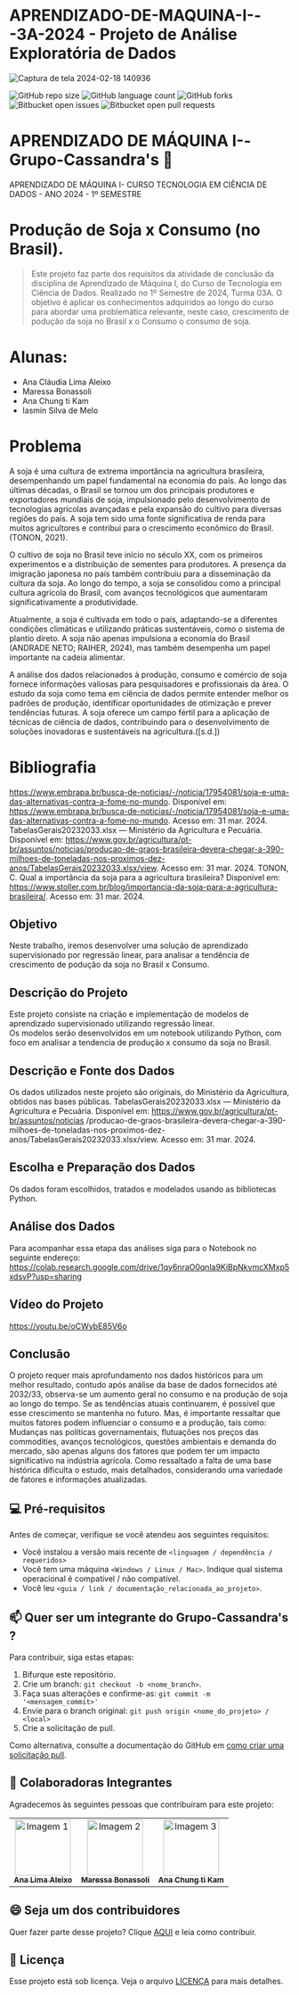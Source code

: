 # APRENDIZADO-DE-MAQUINA-I---3A-2024 - Projeto de Análise Exploratória de Dados
![Captura de tela 2024-02-18 140936](https://github.com/AnaAleixo/PROJETO-APLICADO-II--Grupo-Cassandra-s/assets/116022964/2f3738a4-3e0e-4d69-8c5e-169993fcdd35)

![GitHub repo size](https://img.shields.io/github/repo-size/iuricode/README-template?style=for-the-badge)
![GitHub language count](https://img.shields.io/github/languages/count/iuricode/README-template?style=for-the-badge)
![GitHub forks](https://img.shields.io/github/forks/iuricode/README-template?style=for-the-badge)
![Bitbucket open issues](https://img.shields.io/bitbucket/issues/iuricode/README-template?style=for-the-badge)
![Bitbucket open pull requests](https://img.shields.io/bitbucket/pr-raw/iuricode/README-template?style=for-the-badge)

# APRENDIZADO DE MÁQUINA I--Grupo-Cassandra's 🚀 
 APRENDIZADO DE MÁQUINA I- CURSO TECNOLOGIA EM CIÊNCIA DE DADOS - ANO 2024 - 1º SEMESTRE 

# Produção de Soja x Consumo (no Brasil).
> Este projeto faz parte dos requisitos da atividade de conclusão da disciplina de Aprendizado de Máquina I, do Curso de Tecnologia em Ciência de Dados. Realizado no 1º Semestre de 2024, Turma 03A.
> O objetivo é aplicar os conhecimentos adquiridos ao longo do curso para abordar uma problemática relevante, neste caso, crescimento de podução da soja no Brasil x o Consumo o consumo de soja.
> 
# Alunas:
- Ana Cláudia Lima Aleixo
- Maressa Bonassoli
- Ana Chung ti Kam
- Iasmin Silva de Melo

# Problema
A soja é uma cultura de extrema importância na agricultura brasileira, desempenhando um papel fundamental na economia do país. Ao longo das últimas décadas, o Brasil se tornou um dos principais produtores e exportadores mundiais de soja, impulsionado pelo desenvolvimento de tecnologias agrícolas avançadas e pela expansão do cultivo para diversas regiões do país. A soja tem sido uma fonte significativa de renda para muitos agricultores e contribui para o crescimento econômico do Brasil.(TONON, 2021).

O cultivo de soja no Brasil teve início no século XX, com os primeiros experimentos e a distribuição de sementes para produtores. A presença da imigração japonesa no país também contribuiu para a disseminação da cultura da soja. Ao longo do tempo, a soja se consolidou como a principal cultura agrícola do Brasil, com avanços tecnológicos que aumentaram significativamente a produtividade.

Atualmente, a soja é cultivada em todo o país, adaptando-se a diferentes condições climáticas e utilizando práticas sustentáveis, como o sistema de plantio direto. A soja não apenas impulsiona a economia do Brasil (ANDRADE NETO; RAIHER, 2024), mas também desempenha um papel importante na cadeia alimentar.

A análise dos dados relacionados à produção, consumo e comércio de soja fornece informações valiosas para pesquisadores e profissionais da área. O estudo da soja como tema em ciência de dados permite entender melhor os padrões de produção, identificar oportunidades de otimização e prever tendências futuras. A soja oferece um campo fértil para a aplicação de técnicas de ciência de dados, contribuindo para o desenvolvimento de soluções inovadoras e sustentáveis na agricultura.([s.d.])

# Bibliografia

https://www.embrapa.br/busca-de-noticias/-/noticia/17954081/soja-e-uma-das-alternativas-contra-a-fome-no-mundo. Disponível em: https://www.embrapa.br/busca-de-noticias/-/noticia/17954081/soja-e-uma-das-alternativas-contra-a-fome-no-mundo. Acesso em: 31 mar. 2024. 
TabelasGerais20232033.xlsx — Ministério da Agricultura e Pecuária. Disponível em: https://www.gov.br/agricultura/pt-br/assuntos/noticias/producao-de-graos-brasileira-devera-chegar-a-390-milhoes-de-toneladas-nos-proximos-dez-anos/TabelasGerais20232033.xlsx/view. Acesso em: 31 mar. 2024. 
TONON, C. Qual a importância da soja para a agricultura brasileira? Disponível em: https://www.stoller.com.br/blog/importancia-da-soja-para-a-agricultura-brasileira/. Acesso em: 31 mar. 2024.

## Objetivo
Neste trabalho, iremos desenvolver uma solução de aprendizado supervisionado por regressão linear, para analisar a tendência de crescimento de podução da soja no Brasil x Consumo.
 
##  Descrição do Projeto
Este projeto consiste na criação e implementação de modelos de aprendizado supervisionado utilizando regressão linear.  
Os modelos serão desenvolvidos em um notebook utilizando Python, com foco em analisar a tendencia de produção x consumo da soja no Brasil.

## Descrição e Fonte dos Dados
Os dados utilizados neste projeto são originais, do Ministério da Agricultura, obtidos nas bases públicas. 
TabelasGerais20232033.xlsx — Ministério da Agricultura e Pecuária. Disponível em: https://www.gov.br/agricultura/pt-br/assuntos/noticias
/producao-de-graos-brasileira-devera-chegar-a-390-milhoes-de-toneladas-nos-proximos-dez-anos/TabelasGerais20232033.xlsx/view. Acesso em: 31 mar. 2024.

## Escolha e Preparação dos Dados
Os dados foram escolhidos, tratados e modelados usando as bibliotecas Python. 

## Análise dos Dados
 Para acompanhar essa etapa das análises siga para o Notebook no seguinte endereço: 
 https://colab.research.google.com/drive/1qy6nraO0qnla9KiBpNkvmcXMxp5xdsvP?usp=sharing

 ## Vídeo do Projeto
 https://youtu.be/oCWybE85V6o

## Conclusão
O projeto requer mais aprofundamento nos dados históricos para um melhor resultado, contudo após análise da base de dados fornecidos até 2032/33, observa-se um aumento geral no consumo e na produção de soja ao longo do tempo. 
Se as tendências atuais continuarem, é possível que esse crescimento se mantenha no futuro. Mas, é importante ressaltar que muitos fatores podem influenciar o consumo e a produção, tais como: Mudanças nas políticas governamentais, 
flutuações nos preços das commodities, avanços tecnológicos, questões ambientais e demanda do mercado, são apenas alguns dos fatores que podem ter um impacto significativo na indústria agrícola. Como ressaltado a falta de uma base 
histórica dificulta o estudo, mais detalhados, considerando uma variedade de fatores e informações atualizadas. 

## 💻 Pré-requisitos

Antes de começar, verifique se você atendeu aos seguintes requisitos:

- Você instalou a versão mais recente de `<linguagem / dependência / requeridos>`
- Você tem uma máquina `<Windows / Linux / Mac>`. Indique qual sistema operacional é compatível / não compatível.
- Você leu `<guia / link / documentação_relacionada_ao_projeto>`.

## 📫 Quer ser um integrante do Grupo-Cassandra's ?

Para contribuir, siga estas etapas:

1. Bifurque este repositório.
2. Crie um branch: `git checkout -b <nome_branch>`.
3. Faça suas alterações e confirme-as: `git commit -m '<mensagem_commit>'`
4. Envie para o branch original: `git push origin <nome_do_projeto> / <local>`
5. Crie a solicitação de pull.

Como alternativa, consulte a documentação do GitHub em [como criar uma solicitação pull](https://help.github.com/en/github/collaborating-with-issues-and-pull-requests/creating-a-pull-request).

## 🤝 Colaboradoras Integrantes

Agradecemos às seguintes pessoas que contribuíram para este projeto:

<table>
  <tr>
    <td align="center">
      <a href="#" title="defina o titulo do link">
        <img src="https://rafatrotamundos.files.wordpress.com/2012/08/cassandra2.jpg" width="100px;" alt="Imagem 1"/><br>
        <sub>
          <b>Ana Lima Aleixo </b>
        </sub>
      </a>
    </td>
    <td align="center">
      <a href="#" title="defina o titulo do link">
        <img src="https://divindades.com/wp-content/uploads/2022/12/Deusa-Euphrosyne.webp" width="100px;" alt="Imagem 2"/><br>
        <sub>
          <b>Maressa Bonassoli</b>
        </sub>
      </a>
    </td>
    <td align="center">
      <a href="#" title="defina o titulo do link">
        <img src="https://static.wixstatic.com/media/bd1747_5cc1b2fb9c5545df99ae08371141cf88~mv2.jpg/v1/fit/w_1000,h_1000,al_c,q_80/file.jpg" width="100px;" alt="Imagem 3"/><br>
        <sub>
          <b>Ana Chung ti Kam</b>
        </sub>
      </a>
    </td>
  </tr>
</table>

## 😄 Seja um dos contribuidores

Quer fazer parte desse projeto? Clique [AQUI](CONTRIBUTING.md) e leia como contribuir.

## 📝 Licença

Esse projeto está sob licença. Veja o arquivo [LICENÇA](LICENSE.md) para mais detalhes.
